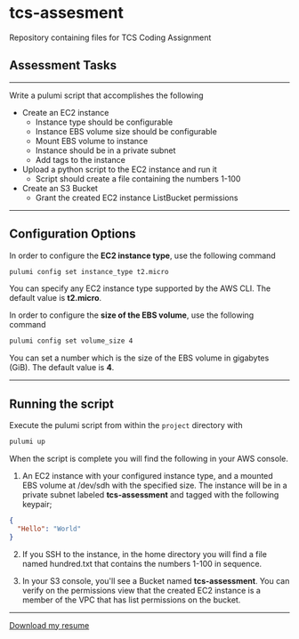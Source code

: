 # tcs-assesment
 Repository containing files for TCS Coding Assignment

## Assessment Tasks
---

Write a pulumi script that accomplishes the following

- Create an EC2 instance
  - Instance type should be configurable
  - Instance EBS volume size should be configurable
  - Mount EBS volume to instance
  - Instance should be in a private subnet
  - Add tags to the instance
- Upload a python script to the EC2 instance and run it
  - Script should create a file containing the numbers 1-100
- Create an S3 Bucket
  - Grant the created EC2 instance ListBucket permissions

---

## Configuration Options

In order to configure the **EC2 instance type**, use the following command

```bash
pulumi config set instance_type t2.micro
```

You can specify any EC2 instance type supported by the AWS CLI. The default
value is **t2.micro**.

In order to configure the **size of the EBS volume**, use the following command

```bash
pulumi config set volume_size 4
```

You can set a number which is the size of the EBS volume in gigabytes (GiB). The
default value is **4**.

---

## Running the script

Execute the pulumi script from within the ```project``` directory with

```bash
pulumi up
```

When the script is complete you will find the following in your AWS console.

1. An EC2 instance with your configured instance type, and a mounted EBS volume
at /dev/sdh with the specified size. The instance will be in a private subnet 
labeled **tcs-assessment** and tagged with the following keypair;

```json
{
  "Hello": "World"
}
```

2. If you SSH to the instance, in the home directory you will find a file named
hundred.txt that contains the numbers 1-100 in sequence.

3. In your S3 console, you'll see a Bucket named **tcs-assessment**. You can
verify on the permissions view that the created EC2 instance is a member of the 
VPC that has list permissions on the bucket.

---

[Download my resume](https://docs.google.com/document/d/1Mbz48TXGh-C0rkAA372xG8xmhDrJDX0qF0LmPI6BOso/edit?usp=sharing)